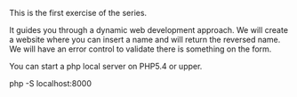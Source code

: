 This is the first exercise of the series.

It guides you through a dynamic web development approach.
We will create a website where you can insert a name and will return the reversed name.
We will have an error control to validate there is something on the form.

You can start a php local server on PHP5.4 or upper.

php -S localhost:8000